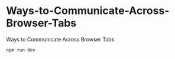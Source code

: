 # Ways-to-Communicate-Across-Browser-Tabs
Ways to Communicate Across Browser Tabs

``` shell
npm run dev
```